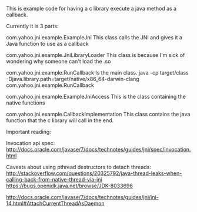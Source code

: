This is example code for having a c library execute a java method as a callback.


Currently it is 3 parts:

com.yahoo.jni.example.ExampleJni  This class calls the JNI and gives it a Java function to use as a callback

com.yahoo.jni.example.JniLibraryLoader  This class is because I'm sick of wondering why someone can't load the .so

com.yahoo.jni.example.RunCallback Is the main class.  java -cp target/class -Djava.library.path=target/native/x86_64-darwin-clang com.yahoo.jni.example.RunCallback

com.yahoo.jni.example.ExampleJniAccess  This is the class containing the native functions

com.yahoo.jni.example.CallbackImplementation This class contains the java function that the c library will call in the end.




Important reading:

Invocation api spec:
http://docs.oracle.com/javase/7/docs/technotes/guides/jni/spec/invocation.html


Caveats about using pthread destructors to detach threads:
http://stackoverflow.com/questions/20325792/java-thread-leaks-when-calling-back-from-native-thread-via-jni
https://bugs.openjdk.java.net/browse/JDK-8033696

http://docs.oracle.com/javase/7/docs/technotes/guides/jni/jni-14.html#AttachCurrentThreadAsDaemon




